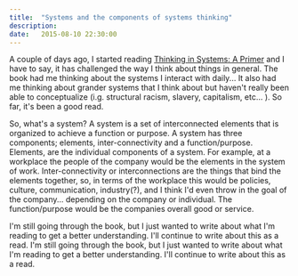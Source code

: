 ```yaml
---
title:  "Systems and the components of systems thinking"
description: 
date:   2015-08-10 22:30:00
---
```


A couple of days ago, I started reading [Thinking in Systems: A Primer][tisap] and I have to say, it has challenged the way I think about things in general. The book had me thinking about the systems I interact with daily... It also had me thinking about grander systems that I think about but haven't really been able to conceptualize (i.g. structural racism, slavery, capitalism, etc... ). So far, it's been a good read.

So, what's a system? A system is a set of interconnected elements that is organized to achieve a function or purpose. A system has three components; elements, inter-connectivity and a function/purpose. Elements, are the individual components of a system. For example, at a workplace the people of the company would be the elements in the system of work. Inter-connectivity or interconnections are the things that bind the elements together, so, in terms of the workplace this would be policies, culture, communication, industry(?), and I think I'd even throw in the goal of the company... depending on the company or individual. The function/purpose would be the companies overall good or service.

I'm still going through the book, but I just wanted to write about what I'm reading to get a better understanding. I'll continue to write about this as a read.
I'm still going through the book, but I just wanted to write about what I'm reading to get a better understanding. I'll continue to write about this as a read.

[tisap]: http://amzn.to/1L2QBBx


